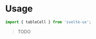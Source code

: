 <script lang="ts">
	import { subDays, subMonths } from 'date-fns';

	import Preview from '$lib/components/Preview.svelte';

	import { tableCell } from '$lib/actions/table';
</script>

# Usage

```js
import { tableCell } from 'svelte-ux';
```

> TODO
